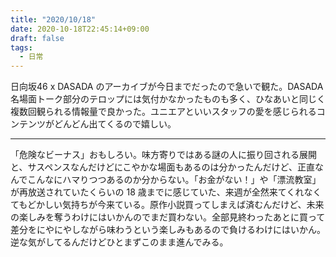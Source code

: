 ```yaml
---
title: "2020/10/18"
date: 2020-10-18T22:45:14+09:00
draft: false
tags: 
  - 日常
---
```


日向坂46 x DASADA のアーカイブが今日までだったので急いで観た。DASADA 名場面トーク部分のテロップには気付かなかったものも多く、ひなあいと同じく複数回観られる情報量で良かった。ユニエアといいスタッフの愛を感じられるコンテンツがどんどん出てくるので嬉しい。

- - -

「危険なビーナス」おもしろい。味方寄りではある謎の人に振り回される展開と、サスペンスなんだけどにこやかな場面もあるのは分かったんだけど、正直なんでこんなにハマりつつあるのか分からない。「お金がない！」や「漂流教室」が再放送されていたくらいの 18 歳までに感じていた、来週が全然来てくれなくてもどかしい気持ちが今来ている。原作小説買ってしまえば済むんだけど、未来の楽しみを奪うわけにはいかんのでまだ買わない。全部見終わったあとに買って差分をにやにやしながら味わうという楽しみもあるので負けるわけにはいかん。逆な気がしてるんだけどひとまずこのまま進んでみる。
